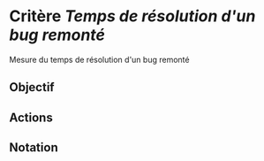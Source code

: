 # Critère *Temps de résolution d'un bug remonté*
Mesure du temps de résolution d'un bug remonté

## Objectif


## Actions


## Notation
